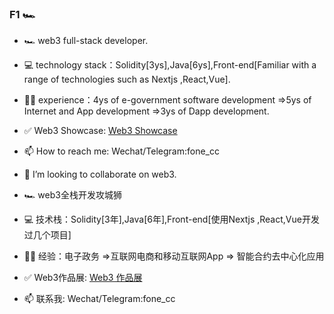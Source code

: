 ### F1 🏎

- 🏎 web3 full-stack developer.
- 💻 technology stack：Solidity[3ys],Java[6ys],Front-end[Familiar with a range of technologies such as Nextjs ,React,Vue].
- 👨‍💻 experience：4ys of e-government software development =>5ys of Internet and App development =>3ys of Dapp development.
- ✅ Web3 Showcase: [Web3 Showcase](http://fone.cc "Web3 Showcase")
- 📫 How to reach me: Wechat/Telegram:fone_cc 
- 👯 I’m looking to collaborate on web3.


- 🏎 web3全栈开发攻城狮
- 💻 技术栈：Solidity[3年],Java[6年],Front-end[使用Nextjs ,React,Vue开发过几个项目]
- 👨‍💻 经验：电子政务 =>互联网电商和移动互联网App => 智能合约去中心化应用
- ✅ Web3作品展: [Web3 作品展](http://fone.cc "Web3 作品展")
- 📫 联系我: Wechat/Telegram:fone_cc
<!--
**imminer668/imminer668** is a ✨ _special_ ✨ repository because its `README.md` (this file) appears on your GitHub profile.

Here are some ideas to get you started:
- 🔭 I’m currently working on web3 industry
- 🌱 I’m currently learning ...
- 👯 I’m looking to collaborate on ...
- 🤔 I’m looking for help with ...
- 💬 Ask me about ...
- 📫 How to reach me: ...
- 😄 Pronouns: ...
- ⚡ Fun fact: ...
-->
